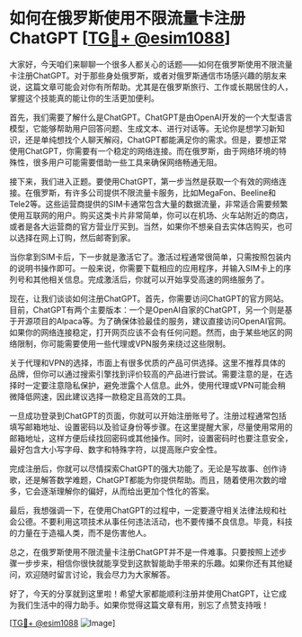 # 如何在俄罗斯使用不限流量卡注册ChatGPT [[TG💪+ @esim1088](https://t.me/s/esim1088)]

大家好，今天咱们来聊聊一个很多人都关心的话题——如何在俄罗斯使用不限流量卡注册ChatGPT。对于那些身处俄罗斯，或者对俄罗斯通信市场感兴趣的朋友来说，这篇文章可能会对你有所帮助。尤其是在俄罗斯旅行、工作或长期居住的人，掌握这个技能真的能让你的生活更加便利。

首先，我们需要了解什么是ChatGPT。ChatGPT是由OpenAI开发的一个大型语言模型，它能够帮助用户回答问题、生成文本、进行对话等。无论你是想学习新知识，还是单纯想找个人聊天解闷，ChatGPT都能满足你的需求。但是，要想正常使用ChatGPT，你需要有一个稳定的网络连接。而在俄罗斯，由于网络环境的特殊性，很多用户可能需要借助一些工具来确保网络畅通无阻。

接下来，我们进入正题。要使用ChatGPT，第一步当然是获取一个有效的网络连接。在俄罗斯，有许多公司提供不限流量卡服务，比如MegaFon、Beeline和Tele2等。这些运营商提供的SIM卡通常包含大量的数据流量，非常适合需要频繁使用互联网的用户。购买这类卡片非常简单，你可以在机场、火车站附近的商店，或者是各大运营商的官方营业厅买到。当然，如果你不想亲自去实体店购买，也可以选择在网上订购，然后邮寄到家。

当你拿到SIM卡后，下一步就是激活它了。激活过程通常很简单，只需按照包装内的说明书操作即可。一般来说，你需要下载相应的应用程序，并输入SIM卡上的序列号和其他相关信息。完成激活后，你就可以开始享受高速的网络服务了。

现在，让我们谈谈如何注册ChatGPT。首先，你需要访问ChatGPT的官方网站。目前，ChatGPT有两个主要版本：一个是OpenAI自家的ChatGPT，另一个则是基于开源项目的Alpaca等。为了确保体验最佳的服务，建议直接访问OpenAI官网。如果你的网络连接稳定，打开网页应该不会有任何问题。然而，由于某些地区的网络限制，你可能需要使用一些代理或VPN服务来绕过这些限制。

关于代理和VPN的选择，市面上有很多优质的产品可供选择。这里不推荐具体的品牌，但你可以通过搜索引擎找到评价较高的产品进行尝试。需要注意的是，在选择时一定要注意隐私保护，避免泄露个人信息。此外，使用代理或VPN可能会稍微降低网速，因此建议选择一款稳定且高效的工具。

一旦成功登录到ChatGPT的页面，你就可以开始注册账号了。注册过程通常包括填写邮箱地址、设置密码以及验证身份等步骤。在这里提醒大家，尽量使用常用的邮箱地址，这样方便后续找回密码或其他操作。同时，设置密码时也要注意安全，最好包含大小写字母、数字和特殊字符，以提高账户安全性。

完成注册后，你就可以尽情探索ChatGPT的强大功能了。无论是写故事、创作诗歌，还是解答数学难题，ChatGPT都能为你提供帮助。而且，随着使用次数的增多，它会逐渐理解你的偏好，从而给出更加个性化的答案。

最后，我想强调一下，在使用ChatGPT的过程中，一定要遵守相关法律法规和社会公德。不要利用这项技术从事任何违法活动，也不要传播不良信息。毕竟，科技的力量在于造福人类，而不是伤害他人。

总之，在俄罗斯使用不限流量卡注册ChatGPT并不是一件难事。只要按照上述步骤一步步来，相信你很快就能享受到这款智能助手带来的乐趣。如果你还有其他疑问，欢迎随时留言讨论，我会尽力为大家解答。

好了，今天的分享就到这里啦！希望大家都能顺利注册并使用ChatGPT，让它成为我们生活中的得力助手。如果你觉得这篇文章有用，别忘了点赞支持哦！

[[TG💪+ @esim1088](https://t.me/s/esim1088) ![Image](https://i.postimg.cc/4NQfJmqS/Snipaste-2025-05-13-00-14-12.png)]